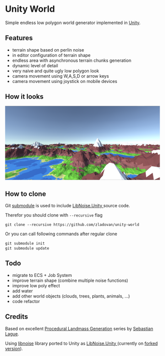 # Unity World

Simple endless low polygon world generator implemented in [Unity](https://unity.com/).

## Features

 - terrain shape based on perlin noise 
 - in editor configuration of terrain shape
 - endless area with asynchronous terrain chunks generation
 - dynamic level of detail
 - very naive and quite ugly low polygon look
 - camera movement using W,A,S,D or arrow keys
 - camera movement using joystick on mobile devices

## How it looks

![alt text](screenshot.png "Screenshot from some random generation")

## How to clone

Git [submodule](https://git-scm.com/book/en/v2/Git-Tools-Submodules) is used to include [LibNoise.Unity
](https://github.com/ricardojmendez/LibNoise.Unity) source code.

Therefor you should clone with `--recursive` flag

    git clone --recursive https://github.com/zladovan/unity-world

Or you can call following commands after regular clone

    git submodule init
    git submodule update

## Todo

 - migrate to ECS + Job System
 - improve terrain shape (combine multiple noise functions)
 - improve low poly effect 
 - add water
 - add other world objects (clouds, trees, plants, animals, ...)
 - code refactor

## Credits

Based on excellent [Procedural Landmass Generation](https://www.youtube.com/watch?v=wbpMiKiSKm8&list=PLFt_AvWsXl0eBW2EiBtl_sxmDtSgZBxB3) series by [Sebastian Lague](https://www.youtube.com/channel/UCmtyQOKKmrMVaKuRXz02jbQ).

Using [libnoise](http://libnoise.sourceforge.net/) library ported to Unity as [LibNoise.Unity
](https://github.com/ricardojmendez/LibNoise.Unity) (currently on [forked version](https://github.com/zladovan/LibNoise.Unity)).